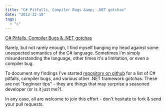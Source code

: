 ```yaml
---
title: "C# Pitfalls, Compiler Bugs &amp; .NET gotchas"
date: "2013-12-18"
tags: 
  - "c"
---
```


[C# Pitfalls, Compiler Bugs & .NET gotchas](https://github.com/bdb-opensource/c-sharp-pitfalls "C# Pitfalls, Compiler Bugs & .NET gotchas")

Rarely, but not rarely enough, I find myself banging my head against some unexpected semantics of the C# language. Sometimes I'm simply misunderstanding the language, other times it's a limitation, or even a compiler bug.

To document my findings I've started [repository on github](https://github.com/bdb-opensource/c-sharp-pitfalls) for a list of C# pitfalls, compiler bugs, and various other .NET framework gotchas. These are not "beginner tips" - they are things that may surprise a seasoned developer (or is it just me?).

In any case, all are welcome to join this effort - don't hesitate to fork & send your pull requests.
